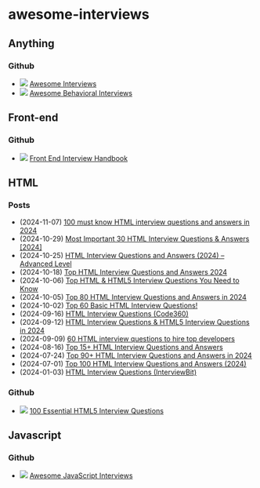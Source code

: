 # awesome-interviews

## Anything

### Github

- ![](https://img.shields.io/github/last-commit/DopplerHQ/awesome-interview-questions.svg?label=%20) [Awesome Interviews](https://github.com/DopplerHQ/awesome-interview-questions)
- ![](https://img.shields.io/github/last-commit/ashishps1/awesome-behavioral-interviews.svg?label=%20) [Awesome Behavioral Interviews](https://github.com/ashishps1/awesome-behavioral-interviews)

## Front-end

### Github

- ![](https://img.shields.io/github/last-commit/yangshun/front-end-interview-handbook.svg?label=%20) [Front End Interview Handbook](https://github.com/yangshun/front-end-interview-handbook)

## HTML

### Posts

- (2024-11-07) [100 must know HTML interview questions and answers in 2024](https://www.turing.com/interview-questions/html)
- (2024-10-29) [Most Important 30 HTML Interview Questions & Answers [2024]](https://www.upgrad.com/blog/html-interview-questions-answers/)
- (2024-10-25) [HTML Interview Questions and Answers (2024) – Advanced Level](https://www.geeksforgeeks.org/html-interview-questions-answers-set-3/)
- (2024-10-18) [Top HTML Interview Questions and Answers 2024](https://www.geeksforgeeks.org/html-interview-questions-answers-set-1/)
- (2024-10-06) [Top HTML & HTML5 Interview Questions You Need to Know](https://www.simplilearn.com/html-interview-questions-and-answers-article)
- (2024-10-05) [Top 80 HTML Interview Questions and Answers in 2024](https://www.edureka.co/blog/interview-questions/top-50-html-interview-questions-and-answers/)
- (2024-10-02) [Top 60 Basic HTML Interview Questions!](https://www.guvi.in/blog/top-basic-html-interview-questions/)
- (2024-09-16) [HTML Interview Questions (Code360)](https://www.naukri.com/code360/library/html-interview-questions)
- (2024-09-12) [HTML Interview Questions & HTML5 Interview Questions in 2024](https://www.mygreatlearning.com/blog/html-interview-questions/)
- (2024-09-09) [60 HTML interview questions to hire top developers](https://www.adaface.com/blog/html-interview-questions/)
- (2024-08-16) [Top 15+ HTML Interview Questions and Answers](https://in.indeed.com/career-advice/interviewing/html-interview-questions)
- (2024-07-24) [Top 90+ HTML Interview Questions and Answers in 2024](https://www.lambdatest.com/learning-hub/html-interview-questions)
- (2024-07-01) [Top 100 HTML Interview Questions and Answers (2024)](https://www.almabetter.com/bytes/articles/html-interview-questions)
- (2024-01-03) [HTML Interview Questions (InterviewBit)](https://www.interviewbit.com/html-interview-questions/)

### Github

- ![](https://img.shields.io/github/last-commit/Devinterview-io/html5-interview-questions.svg?label=%20) [100 Essential HTML5 Interview Questions](https://github.com/Devinterview-io/html5-interview-questions)

## Javascript

### Github

- ![](https://img.shields.io/github/last-commit/rohan-paul/Awesome-JavaScript-Interviews.svg?label=%20) [Awesome JavaScript Interviews](https://github.com/rohan-paul/Awesome-JavaScript-Interviews)
